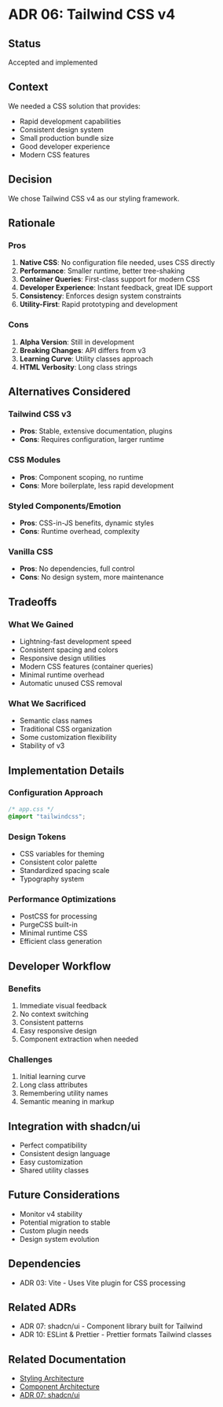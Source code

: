 # ADR 06: Tailwind CSS v4

## Status

Accepted and implemented

## Context

We needed a CSS solution that provides:

- Rapid development capabilities
- Consistent design system
- Small production bundle size
- Good developer experience
- Modern CSS features

## Decision

We chose Tailwind CSS v4 as our styling framework.

## Rationale

### Pros

1. **Native CSS**: No configuration file needed, uses CSS directly
2. **Performance**: Smaller runtime, better tree-shaking
3. **Container Queries**: First-class support for modern CSS
4. **Developer Experience**: Instant feedback, great IDE support
5. **Consistency**: Enforces design system constraints
6. **Utility-First**: Rapid prototyping and development

### Cons

1. **Alpha Version**: Still in development
2. **Breaking Changes**: API differs from v3
3. **Learning Curve**: Utility classes approach
4. **HTML Verbosity**: Long class strings

## Alternatives Considered

### Tailwind CSS v3

- **Pros**: Stable, extensive documentation, plugins
- **Cons**: Requires configuration, larger runtime

### CSS Modules

- **Pros**: Component scoping, no runtime
- **Cons**: More boilerplate, less rapid development

### Styled Components/Emotion

- **Pros**: CSS-in-JS benefits, dynamic styles
- **Cons**: Runtime overhead, complexity

### Vanilla CSS

- **Pros**: No dependencies, full control
- **Cons**: No design system, more maintenance

## Tradeoffs

### What We Gained

- Lightning-fast development speed
- Consistent spacing and colors
- Responsive design utilities
- Modern CSS features (container queries)
- Minimal runtime overhead
- Automatic unused CSS removal

### What We Sacrificed

- Semantic class names
- Traditional CSS organization
- Some customization flexibility
- Stability of v3

## Implementation Details

### Configuration Approach

```css
/* app.css */
@import "tailwindcss";
```

### Design Tokens

- CSS variables for theming
- Consistent color palette
- Standardized spacing scale
- Typography system

### Performance Optimizations

- PostCSS for processing
- PurgeCSS built-in
- Minimal runtime CSS
- Efficient class generation

## Developer Workflow

### Benefits

1. Immediate visual feedback
2. No context switching
3. Consistent patterns
4. Easy responsive design
5. Component extraction when needed

### Challenges

1. Initial learning curve
2. Long class attributes
3. Remembering utility names
4. Semantic meaning in markup

## Integration with shadcn/ui

- Perfect compatibility
- Consistent design language
- Easy customization
- Shared utility classes

## Future Considerations

- Monitor v4 stability
- Potential migration to stable
- Custom plugin needs
- Design system evolution

## Dependencies

- ADR 03: Vite - Uses Vite plugin for CSS processing

## Related ADRs

- ADR 07: shadcn/ui - Component library built for Tailwind
- ADR 10: ESLint & Prettier - Prettier formats Tailwind classes

## Related Documentation

- [Styling Architecture](../architecture/styling.md)
- [Component Architecture](../architecture/components.md)
- [ADR 07: shadcn/ui](./07_shadcn-ui.md)
